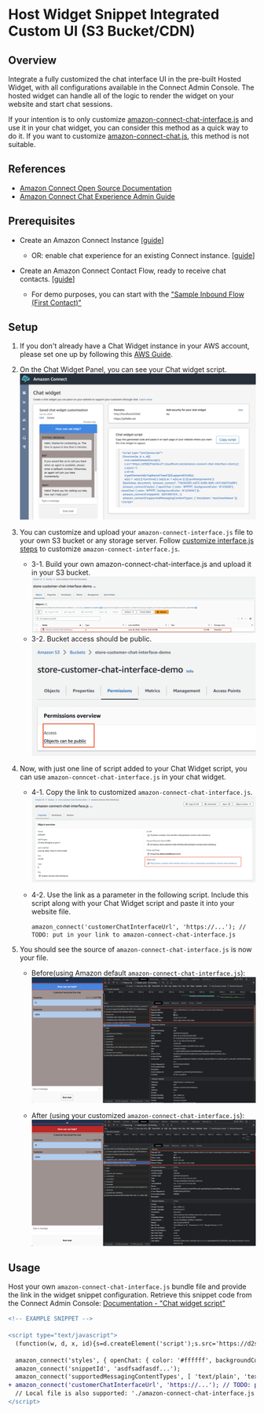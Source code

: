 # Host Widget Snippet Integrated Custom UI (S3 Bucket/CDN)

## Overview
Integrate a fully customized the chat interface UI in the pre-built Hosted Widget, with all configurations available in the Connect Admin Console. The hosted widget can handle all of the logic to render the widget on your website and start chat sessions.

If your intention is to only customize [amazon-connect-chat-interface.js](https://github.com/amazon-connect/amazon-connect-chat-interface) and use it in your chat widget, you can consider this method as a quick way to do it. If you want to customize [amazon-connect-chat.js](https://github.com/amazon-connect/amazon-connect-chatjs), this method is not suitable.

## References

- [Amazon Connect Open Source Documentation](https://docs.aws.amazon.com/connect/latest/adminguide/download-chat-example.html)
- [Amazon Connect Chat Experience Admin Guide](https://docs.aws.amazon.com/connect/latest/adminguide/add-chat-to-website.html)

## Prerequisites

- Create an Amazon Connect Instance [[guide](https://docs.aws.amazon.com/connect/latest/adminguide/amazon-connect-instances.html)]
  - OR: enable chat experience for an existing Connect instance. [[guide](../README.md#enabling-chat-in-an-existing-amazon-connect-contact-center)]

- Create an Amazon Connect Contact Flow, ready to receive chat contacts. [[guide](https://docs.aws.amazon.com/connect/latest/adminguide/chat.html)]

    - For demo purposes, you can start with the ["Sample Inbound Flow (First Contact)"](https://docs.aws.amazon.com/connect/latest/adminguide/sample-inbound-flow.html)

## Setup
1. If you don't already have a Chat Widget instance in your AWS account, please set one up by following this [AWS Guide](https://docs.aws.amazon.com/connect/latest/adminguide/tutorial1-set-up-your-instance.html).

2. On the Chat Widget Panel, you can see your Chat widget script.
![Alt text](/.github/screenshots/built-in-script-setup-steps-lmaw.jpg)

3. You can customize and upload your `amazon-connect-interface.js` file to your own S3 bucket or any storage server. Follow [customize interface.js steps](https://github.com/amazon-connect/amazon-connect-chat-interface/blob/master/DOCUMENTATION.md#features) to customize `amazon-connect-interface.js`.

    - 3-1. Build your own amazon-connect-chat-interface.js and upload it in your S3 bucket.
    ![Alt text](/.github/screenshots/built-in-script-setup-steps-s3.jpg)
    - 3-2. Bucket access should be public.
    ![Alt text](/.github/screenshots/built-in-script-setup-steps-s3-public.jpg)

4. Now, with just one line of script added to your Chat Widget script, you can use `amazon-conncet-chat-interface.js` in your chat widget.
    - 4-1. Copy the link to customized `amazon-connect-chat-interface.js`.
    ![Alt text](/.github/screenshots/built-in-script-setup-steps-s3-url.jpg)

    - 4-2. Use the link as a parameter in the following script. Include this script along with your Chat Widget script and paste it into your website file.

        ```
        amazon_connect('customerChatInterfaceUrl', 'https://...'); // TODO: put in your link to amazon-connect-chat-interface.js
        ```
 
5. You should see the source of `amazon-connect-chat-interface.js` is now your file.

    - Before(using Amazon default `amazon-connect-chat-interface.js`):
    ![Alt text](/.github/screenshots/built-in-script-setup-steps-web-resource.jpg) 

    - After (using your customized  `amazon-connect-chat-interface.js`):
    ![Alt text](/.github/screenshots/built-in-script-setup-steps-result.jpg) 

## Usage

Host your own `amazon-connect-chat-interface.js` bundle file and provide the link in the widget snippet configuration. Retrieve this snippet code from the Connect Admin Console: [Documentation - "Chat widget script"](https://docs.aws.amazon.com/connect/latest/adminguide/add-chat-to-website.html#chat-widget-script)

```diff
<!-- EXAMPLE SNIPPET -->

<script type="text/javascript">
  (function(w, d, x, id){s=d.createElement('script');s.src='https://d2s9x5slbvr0vu.cloudfront.net/amazon-connect-chat-interface-client.js';s.async=1;s.id=id;d.getElementsByTagName('head')[0].appendChild(s);w[x]=w[x]||function(){(w[x].ac=w[x].ac||[]).push(arguments)}})(window, document, 'amazon_connect', 'asdfasdfasdf');
  
  amazon_connect('styles', { openChat: { color: '#ffffff', backgroundColor: '#07b62a'}, closeChat: { color: '#ffffff', backgroundColor: '#07b62a'} });
  amazon_connect('snippetId', 'asdfsadfasdf...');
  amazon_connect('supportedMessagingContentTypes', [ 'text/plain', 'text/markdown' ]);
+ amazon_connect('customerChatInterfaceUrl', 'https://...'); // TODO: put in your link to amazon-connect-chat-interface.js
  // Local file is also supported: './amazon-connect-chat-interface.js'
</script>
```
